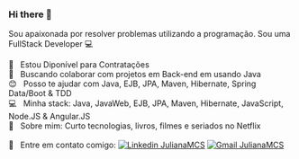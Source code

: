 ### Hi there 👋

Sou apaixonada por resolver problemas utilizando a programação.
Sou uma FullStack Developer :computer:

 :rocket:  &nbsp; Estou Diponível para Contratações
 <br/> :purple_heart: &nbsp; Buscando colaborar com projetos em Back-end em usando Java
 <br/> :blush: &nbsp; Posso te ajudar com Java, EJB, JPA, Maven, Hibernate, Spring Data/Boot & TDD
 <br/> :computer: &nbsp; Minha stack: Java, JavaWeb, EJB, JPA, Maven, Hibernate, JavaScript, Node.JS & Angular.JS
 <br/> 💬  &nbsp; Sobre mim: Curto tecnologias, livros, filmes e seriados no Netflix
 <br/>  <br/> :email: &nbsp; Entre em contato comigo: [![Linkedin JulianaMCS](https://img.shields.io/badge/-JulianaMCS-blue?style=flat-square&logo=Linkedin&logoColor=white&link=https://www.linkedin.com/in/julianamacielcariridossantos/)](https://www.linkedin.com/in/julianamacielcariridossantos/)
[![Gmail JulianaMCS](https://img.shields.io/badge/-JulianaMCS@gmail.com-c14438?style=flat-square&logo=Gmail&logoColor=white&link=mailto:julyanamcs@gmail.com)](mailto:julyanamcs@gmail.com)
